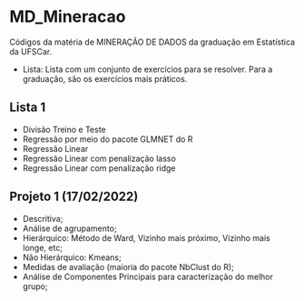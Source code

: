 # MD_Mineracao
Códigos da matéria de MINERAÇÃO DE DADOS da graduação em Estatística da UFSCar.

- Lista: Lista com um conjunto de exercícios para se resolver. Para a graduação, são os exercícios mais práticos.

## Lista 1
- Divisão Treino e Teste
- Regressão por meio do pacote GLMNET do R
- Regressão Linear
- Regressão Linear com penalização lasso
- Regressão Linear com penalização ridge

## Projeto 1 (17/02/2022)

- Descritiva;
- Análise de agrupamento;
- Hierárquico: Método de Ward, Vizinho mais próximo, Vizinho mais longe, etc;
- Não Hierárquico: Kmeans;
- Medidas de avaliação (maioria do pacote NbClust do R);
- Análise de Componentes Principais para caracterização do melhor grupo;
